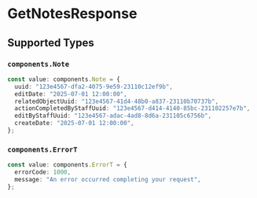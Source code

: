 # GetNotesResponse


## Supported Types

### `components.Note`

```typescript
const value: components.Note = {
  uuid: "123e4567-dfa2-4075-9e59-23110c12ef9b",
  editDate: "2025-07-01 12:00:00",
  relatedObjectUuid: "123e4567-41d4-48b0-a837-23110b70737b",
  actionCompletedByStaffUuid: "123e4567-d414-4140-85bc-231102257e7b",
  editByStaffUuid: "123e4567-adac-4ad8-8d6a-231105c6756b",
  createDate: "2025-07-01 12:00:00",
};
```

### `components.ErrorT`

```typescript
const value: components.ErrorT = {
  errorCode: 1000,
  message: "An error occurred completing your request",
};
```

